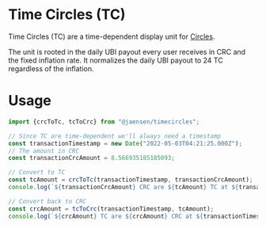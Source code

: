 # Time Circles (TC)
Time Circles (TC) are a time-dependent display unit for [Circles](https://github.com/CirclesUBI/circles-contracts).

The unit is rooted in the daily UBI payout every user receives in CRC and the fixed inflation rate. It normalizes the daily UBI payout to 24 TC regardless of the inflation.

# Usage
```js
import {crcToTc, tcToCrc} from "@jaensen/timecircles";

// Since TC are time-dependent we'll always need a timestamp
const transactionTimestamp = new Date("2022-05-03T04:21:25.000Z");
// The amount in CRC
const transactionCrcAmount = 8.566935185185093;  

// Convert to TC
const tcAmount = crcToTc(transactionTimestamp, transactionCrcAmount);
console.log(`${transactionCrcAmount} CRC are ${tcAmount} TC at ${transactionTimestamp}`);

// Convert back to CRC
const crcAmount = tcToCrc(transactionTimestamp, tcAmount);
console.log(`${crcAmount} TC are ${crcAmount} CRC at ${transactionTimestamp}`);
```
